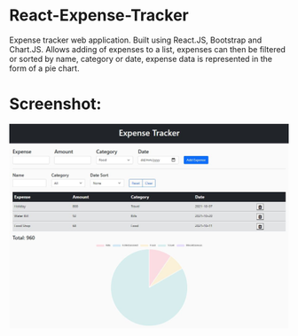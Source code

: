 # React-Expense-Tracker

Expense tracker web application. Built using React.JS, Bootstrap and Chart.JS. Allows adding of expenses to a list, expenses can then be filtered or sorted by name, category or date, expense data is represented in the form of a pie chart. 

# Screenshot:

<p align="center">
  <img src="Screenshot/React-Expense-Tracker-Screenshot.JPG" />
</p>

#

